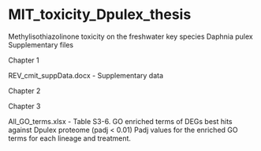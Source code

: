 # MIT_toxicity_Dpulex_thesis

Methylisothiazolinone toxicity on the freshwater key species Daphnia pulex
Supplementary files

Chapter 1

  REV_cmit_suppData.docx - Supplementary data

Chapter 2

Chapter 3

  All_GO_terms.xlsx - Table S3-6. GO enriched terms of DEGs best hits against Dpulex proteome (padj < 0.01)
                      Padj values for the enriched GO terms for each lineage and treatment.
